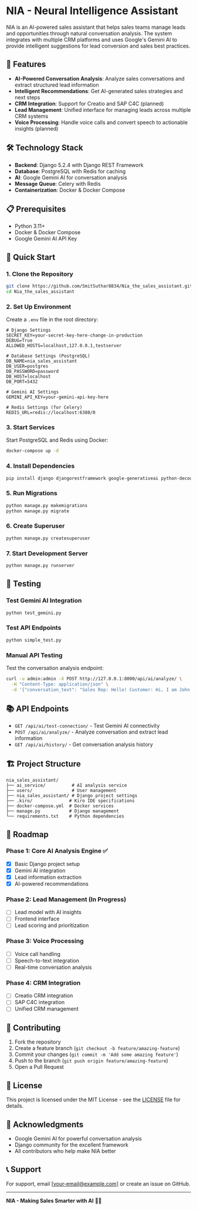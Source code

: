 # NIA - Neural Intelligence Assistant

NIA is an AI-powered sales assistant that helps sales teams manage leads and opportunities through natural conversation analysis. The system integrates with multiple CRM platforms and uses Google's Gemini AI to provide intelligent suggestions for lead conversion and sales best practices.

## 🚀 Features

- **AI-Powered Conversation Analysis**: Analyze sales conversations and extract structured lead information
- **Intelligent Recommendations**: Get AI-generated sales strategies and next steps
- **CRM Integration**: Support for Creatio and SAP C4C (planned)
- **Lead Management**: Unified interface for managing leads across multiple CRM systems
- **Voice Processing**: Handle voice calls and convert speech to actionable insights (planned)

## 🛠️ Technology Stack

- **Backend**: Django 5.2.4 with Django REST Framework
- **Database**: PostgreSQL with Redis for caching
- **AI**: Google Gemini AI for conversation analysis
- **Message Queue**: Celery with Redis
- **Containerization**: Docker & Docker Compose

## 📋 Prerequisites

- Python 3.11+
- Docker & Docker Compose
- Google Gemini AI API Key

## 🚀 Quick Start

### 1. Clone the Repository

```bash
git clone https://github.com/SmitSuthar8834/Nia_the_sales_assistant.git
cd Nia_the_sales_assistant
```

### 2. Set Up Environment

Create a `.env` file in the root directory:

```env
# Django Settings
SECRET_KEY=your-secret-key-here-change-in-production
DEBUG=True
ALLOWED_HOSTS=localhost,127.0.0.1,testserver

# Database Settings (PostgreSQL)
DB_NAME=nia_sales_assistant
DB_USER=postgres
DB_PASSWORD=password
DB_HOST=localhost
DB_PORT=5432

# Gemini AI Settings
GEMINI_API_KEY=your-gemini-api-key-here

# Redis Settings (for Celery)
REDIS_URL=redis://localhost:6380/0
```

### 3. Start Services

Start PostgreSQL and Redis using Docker:

```bash
docker-compose up -d
```

### 4. Install Dependencies

```bash
pip install django djangorestframework google-generativeai python-decouple psycopg2-binary redis celery
```

### 5. Run Migrations

```bash
python manage.py makemigrations
python manage.py migrate
```

### 6. Create Superuser

```bash
python manage.py createsuperuser
```

### 7. Start Development Server

```bash
python manage.py runserver
```

## 🧪 Testing

### Test Gemini AI Integration

```bash
python test_gemini.py
```

### Test API Endpoints

```bash
python simple_test.py
```

### Manual API Testing

Test the conversation analysis endpoint:

```bash
curl -u admin:admin -X POST http://127.0.0.1:8000/api/ai/analyze/ \
  -H "Content-Type: application/json" \
  -d '{"conversation_text": "Sales Rep: Hello! Customer: Hi, I am John from ABC Corp. We need a CRM system for our 100-person company."}'
```

## 📚 API Endpoints

- `GET /api/ai/test-connection/` - Test Gemini AI connectivity
- `POST /api/ai/analyze/` - Analyze conversation and extract lead information
- `GET /api/ai/history/` - Get conversation analysis history

## 🏗️ Project Structure

```
nia_sales_assistant/
├── ai_service/          # AI analysis service
├── users/               # User management
├── nia_sales_assistant/ # Django project settings
├── .kiro/              # Kiro IDE specifications
├── docker-compose.yml  # Docker services
├── manage.py           # Django management
└── requirements.txt    # Python dependencies
```

## 🔮 Roadmap

### Phase 1: Core AI Analysis Engine ✅
- [x] Basic Django project setup
- [x] Gemini AI integration
- [x] Lead information extraction
- [x] AI-powered recommendations

### Phase 2: Lead Management (In Progress)
- [ ] Lead model with AI insights
- [ ] Frontend interface
- [ ] Lead scoring and prioritization

### Phase 3: Voice Processing
- [ ] Voice call handling
- [ ] Speech-to-text integration
- [ ] Real-time conversation analysis

### Phase 4: CRM Integration
- [ ] Creatio CRM integration
- [ ] SAP C4C integration
- [ ] Unified CRM management

## 🤝 Contributing

1. Fork the repository
2. Create a feature branch (`git checkout -b feature/amazing-feature`)
3. Commit your changes (`git commit -m 'Add some amazing feature'`)
4. Push to the branch (`git push origin feature/amazing-feature`)
5. Open a Pull Request

## 📄 License

This project is licensed under the MIT License - see the [LICENSE](LICENSE) file for details.

## 🙏 Acknowledgments

- Google Gemini AI for powerful conversation analysis
- Django community for the excellent framework
- All contributors who help make NIA better

## 📞 Support

For support, email [your-email@example.com] or create an issue on GitHub.

---

**NIA - Making Sales Smarter with AI** 🤖✨